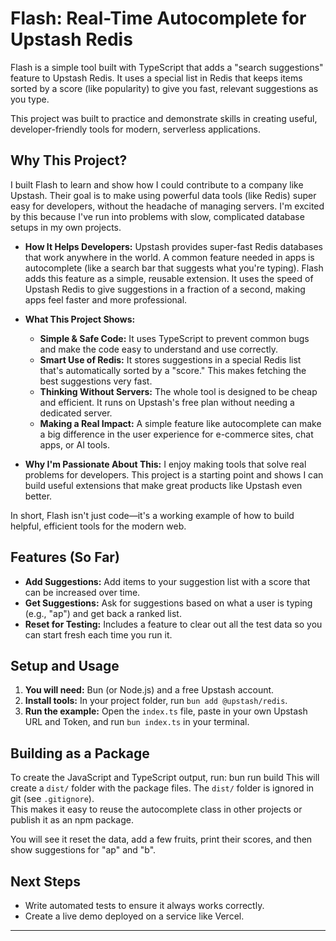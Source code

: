 # Flash: Real-Time Autocomplete for Upstash Redis

Flash is a simple tool built with TypeScript that adds a "search suggestions" feature to Upstash Redis. It uses a special list in Redis that keeps items sorted by a score (like popularity) to give you fast, relevant suggestions as you type.

This project was built to practice and demonstrate skills in creating useful, developer-friendly tools for modern, serverless applications.

## Why This Project?

I built Flash to learn and show how I could contribute to a company like Upstash. Their goal is to make using powerful data tools (like Redis) super easy for developers, without the headache of managing servers. I'm excited by this because I've run into problems with slow, complicated database setups in my own projects.

*   **How It Helps Developers:** Upstash provides super-fast Redis databases that work anywhere in the world. A common feature needed in apps is autocomplete (like a search bar that suggests what you're typing). Flash adds this feature as a simple, reusable extension. It uses the speed of Upstash Redis to give suggestions in a fraction of a second, making apps feel faster and more professional.

*   **What This Project Shows:**
    *   **Simple & Safe Code:** It uses TypeScript to prevent common bugs and make the code easy to understand and use correctly.
    *   **Smart Use of Redis:** It stores suggestions in a special Redis list that's automatically sorted by a "score." This makes fetching the best suggestions very fast.
    *   **Thinking Without Servers:** The whole tool is designed to be cheap and efficient. It runs on Upstash's free plan without needing a dedicated server.
    *   **Making a Real Impact:** A simple feature like autocomplete can make a big difference in the user experience for e-commerce sites, chat apps, or AI tools.

*   **Why I'm Passionate About This:** I enjoy making tools that solve real problems for developers. This project is a starting point and shows I can build useful extensions that make great products like Upstash even better.

In short, Flash isn't just code—it's a working example of how to build helpful, efficient tools for the modern web.

## Features (So Far)

*   **Add Suggestions:** Add items to your suggestion list with a score that can be increased over time.
*   **Get Suggestions:** Ask for suggestions based on what a user is typing (e.g., "ap") and get back a ranked list.
*   **Reset for Testing:** Includes a feature to clear out all the test data so you can start fresh each time you run it.

## Setup and Usage

1.  **You will need:** Bun (or Node.js) and a free Upstash account.
2.  **Install tools:** In your project folder, run `bun add @upstash/redis`.
3.  **Run the example:** Open the `index.ts` file, paste in your own Upstash URL and Token, and run `bun index.ts` in your terminal.

## Building as a Package
To create the JavaScript and TypeScript output, run: bun run build
This will create a `dist/` folder with the package files. The `dist/` folder is ignored in git (see `.gitignore`).  
This makes it easy to reuse the autocomplete class in other projects or publish it as an npm package.

You will see it reset the data, add a few fruits, print their scores, and then show suggestions for "ap" and "b".

## Next Steps

*   Write automated tests to ensure it always works correctly.
*   Create a live demo deployed on a service like Vercel.

---
